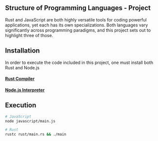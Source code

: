 ## Structure of Programming Languages - Project

Rust and JavaScript are both highly versatile tools for coding powerful applications, yet each has its own specializations. Both languages vary significantly across programming paradigms, and this project sets out to highlight three of those.

## Installation

In order to execute the code included in this project, one must install both Rust and Node.js

#### [Rust Compiler](https://www.rust-lang.org/tools/install)
#### [Node.js Interpreter](https://nodejs.org/en/download/)

## Execution
```bash
# JavaScript
node javascript/main.js

# Rust
rustc rust/main.rs && ./main
```

